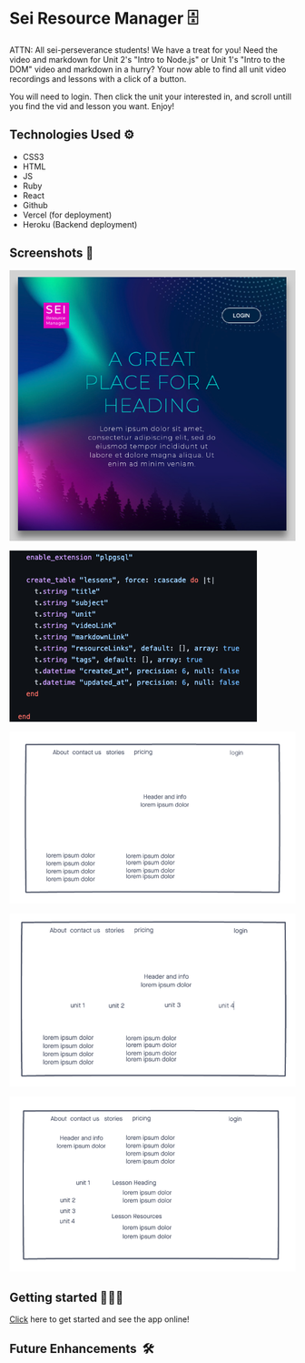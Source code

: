 # Sei Resource Manager  🗄

ATTN: All sei-perseverance students! We have a treat for you! Need the video and markdown for Unit 2's "Intro to Node.js" or Unit 1's "Intro to the DOM" video and markdown in a hurry? Your now able to find all unit video recordings and lessons with a click of a button. 
 
You will need to login. Then click the unit your interested in, and scroll untill you find the vid and lesson you want. Enjoy!

## Technologies Used ⚙️

- CSS3
- HTML
- JS
- Ruby
- React
- Github 
- Vercel (for deployment)
- Heroku (Backend deployment)

## Screenshots 📸
![screenshot 1](./src/images/screenshot1.png)

![screenshot 2](./src/images/screenshot2.png)

![wireframe 1](./src/images/wireframe1.png)

![wireframe 2](./src/images/wireframe2.png)

![wireframe 3](./src/images/wireframe3.png)

## Getting started 🚴🏽‍♂️

[Click](https://sei-resource-manager.vercel.app/) here to get started and see the app online!


## Future Enhancements  🛠  
